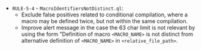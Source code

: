  - `RULE-5-4` - `MacroIdentifiersNotDistinct.ql`:
   - Exclude false positives related to conditional compilation, where a macro may be defined twice, but not within the same compilation.
   - Improve alert message in the case the 63 char limit is not relevant by using the form "Definition of macro `<MACRO_NAME>` is not distinct from alternative definition of `<MACRO_NAME>` in `<relative_file_path>`.